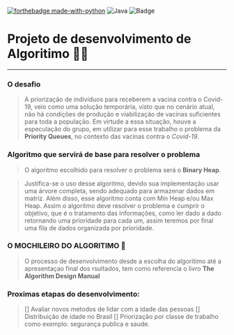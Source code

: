 
[![forthebadge made-with-python](http://ForTheBadge.com/images/badges/made-with-python.svg)](https://www.python.org/)
![Java](https://img.shields.io/badge/Java-ED8B00?style=for-the-badge&logo=java&logoColor=white)
![Badge](https://img.shields.io/github/license/Matheuszl/match-simulator-Valorant?style=for-the-badge)


# Projeto de desenvolvimento de Algoritimo 👨‍💻
****

### O desafio 
> A priorização de indivíduos para receberem a vacina contra o Covid-19, veio como uma solução temporária, visto que no cenário atual, não há condições de produção e viabilização de vacinas suficientes para toda a população. Em virtude a essa situação, houve a especulação do grupo, em utilizar para esse trabalho o problema da **Priority Queues**, no contexto das vacinas contra o _Covid-19_.

### Algoritmo que servirá de base para resolver o problema
	
> O algoritmo escolhido para resolver o problema será o **Binary Heap**.

> Justifica-se o uso desse algoritmo, devido sua implementação usar uma árvore completa, sendo adequado para armazenar dados em matriz. Além disso, esse algoritmo conta com Min Heap e/ou Max Heap. Assim o algoritmo deve resolver o problema e cumprir o objetivo, que é o tratamento das informações, como ler dado a dado retornando uma prioridade para cada um, assim teremos por final uma fila de dados organizada por prioridade.

### O MOCHILEIRO DO ALGORITIMO 💼

> O processo de desenvolvimento desde a escolha do algoritimo até a apresentaçao final dos rsultados, tem como referencia o livro **The Algorithm Design Manual**
> 

### Proximas etapas do desenvolvimento: 
> [] Avaliar novos metodos de lidar com a idade das pessoas
> [] Distribuição de idade no Brasil
> [] Priorização por classe de trabalho como exemplo: segurança publica e saude.

